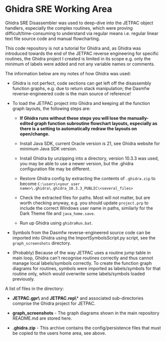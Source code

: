 <!-- markdownlint-disable MD033 -->
# Ghidra SRE Working Area

Ghidra SRE Disassembler was used to deep-dive into the JETPAC object handlers, especially the complex routines, which were proving difficult/time-consuming to understand via regular means i.e. regular linear text file source code and manual flowcharting.

This code repository is not a tutorial for Ghidra and, as Ghidra was introduced towards the end of the JETPAC reverse engineering for specific routines, the Ghidra project I created is limited in its scope e.g. only the minimum of labels were added and not any variable names or comments.

The information below are my notes of how Ghidra was used:

- Ghidra is not perfect, code sections can get left off the disassembly function graphs, e.g. due to return stack manipulation; the Dasmfw reverse-engineered code is the main source of reference!

- To load the JETPAC project into Ghidra and keeping all the function graph layouts, the following steps are:

  - **If Ghidra runs without these steps you will lose the manually-edited graph function subroutine flowchart layouts, especially as there is a setting to automatically redraw the layouts on open/change.**

  - Install Java SDK, current Oracle version is 21, see Ghidra website for minimum Java SDK version.

  - Install Ghidra by unzipping into a directory, version 10.3.3 was used, you may be able to use a newer version, but the .ghidra configuration file may be different.

  - Restore Ghidra config by extracting the contents of `.ghidra.zip` to become `C:\users\<your user name>\.ghidra\.ghidra_10.3.3_PUBLIC\<several_files>`

  - Check the extracted files for paths. Most will not matter, but are worth checking anyway, e.g. you should update `project.prp` to include the correct Windows user name in paths, similarly for the Dark Theme file and `java_home.save`.

  - Run up Ghidra using `ghidraRun.bat`.

- Symbols from the Dasmfw reverse-engineered source code can be imported into Ghidra using the ImportSymbolsScript.py script, see the `graph_screenshots` directory.

- (Probably) Because of the way JETPAC uses a routine jump table in main loop, Ghidra can't recognise routines correctly and thus cannot manage local labels/symbols correctly. To create the function graph diagrams for routines, symbols were imported as labels/symbols for that routine only, which would overwrite some labels/symbols loaded  previously.

A list of files in the directory:

- **JETPAC.gpr\\** and **JETPAC.rep\\*** and associated sub-directories comprise the Ghidra project for JETPAC.

- **graph_screenshots** - The graph diagrams shown in the main repository README.md are stored here.

- **.ghidra.zip** - This archive contains the config/persistence files that must be copied to the users home area, see above.
